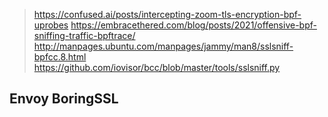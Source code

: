 
> https://confused.ai/posts/intercepting-zoom-tls-encryption-bpf-uprobes
> https://embracethered.com/blog/posts/2021/offensive-bpf-sniffing-traffic-bpftrace/
> http://manpages.ubuntu.com/manpages/jammy/man8/sslsniff-bpfcc.8.html
> https://github.com/iovisor/bcc/blob/master/tools/sslsniff.py

## Envoy BoringSSL